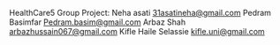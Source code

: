 HealthCare5
Group Project:
Neha asati          31asatineha@gmail.com
Pedram Basimfar     Pedram.basim@gmail.com
Arbaz Shah          arbazhussain067@gmail.com
Kifle Haile Selassie kifle.uni@gmail.com